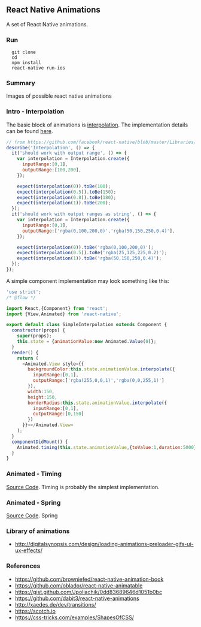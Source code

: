 ## React Native Animations

A set of React Native animations.

### Run

```
  git clone 
  cd 
  npm install
  react-native run-ios
```

### Summary

Images of possible react native animations

### Intro - Interpolation

The basic block of animations is [interpolation](https://en.wikipedia.org/wiki/Interpolation). The implementation details can be found [here](https://github.com/facebook/react-native/blob/9ee815f6b52e0c2417c04e5a05e1e31df26daed2/Libraries/Animated/src/Interpolation.js).

```js
// from https://github.com/facebook/react-native/blob/master/Libraries/Animated/src/__tests__/Interpolation-test.js
describe('Interpolation', () => {
  it('should work with output range', () => {
    var interpolation = Interpolation.create({
      inputRange:[0,1],
      outputRange:[100,200],
    });

    expect(interpolation(0)).toBe(100);
    expect(interpolation(0.5)).toBe(150);
    expect(interpolation(0.8)).toBe(180);
    expect(interpolation(1)).toBe(200);
  });
  it('should work with output ranges as string', () => {
    var interpolation = Interpolation.create({
      inputRange:[0,1],
      outputRange:['rgba(0,100,200,0)','rgba(50,150,250,0.4)'],
    });

    expect(interpolation(0)).toBe('rgba(0,100,200,0)');
    expect(interpolation(0.5)).toBe('rgba(25,125,225,0.2)');
    expect(interpolation(1)).toBe('rgba(50,150,250,0.4)');
  });
});
```

A simple component implementation may look something like this:
```js
'use strict';
/* @flow */

import React,{Component} from 'react';
import {View,Animated} from 'react-native';

export default class SimpleInterpolation extends Component {
  constructor(props) {
    super(props);
    this.state = {animationValue:new Animated.Value(0)};
  }
  render() {
    return (
      <Animated.View style={{
        backgroundColor:this.state.animationValue.interpolate({
          inputRange:[0,1],
          outputRange:['rgba(255,0,0,1)','rgba(0,0,255,1)']
        }),
        width:150,
        height:150,
        borderRadius:this.state.animationValue.interpolate({
          inputRange:[0,1],
          outputRange:[0,150]
        })
      }}></Animated.View>
    );
  }
  componentDidMount() {
    Animated.timing(this.state.animationValue,{toValue:1,duration:5000}).start();
  }
}
```

### Animated - Timing

[Source Code](https://github.com/facebook/react-native/blob/9ee815f6b52e0c2417c04e5a05e1e31df26daed2/Libraries/Animated/src/AnimatedImplementation.js#L1839). Timing is probably the simplest implementation.

### Animated - Spring

[Source Code](https://github.com/facebook/react-native/blob/9ee815f6b52e0c2417c04e5a05e1e31df26daed2/Libraries/Animated/src/AnimatedImplementation.js#L1810). Spring

### Library of animations

- http://digitalsynopsis.com/design/loading-animations-preloader-gifs-ui-ux-effects/

### References

- https://github.com/browniefed/react-native-animation-book
- https://github.com/oblador/react-native-animatable
- https://gist.github.com/Jpoliachik/0dd83689646d1051b0bc
- https://github.com/dabit3/react-native-animations
- http://xaedes.de/dev/transitions/
- https://scotch.io
- https://css-tricks.com/examples/ShapesOfCSS/
